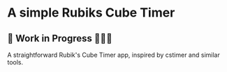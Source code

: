 # A simple Rubiks Cube Timer

## 🚧 Work in Progress 👷🏻‍♂️

A straightforward Rubik's Cube Timer app, inspired by cstimer and similar tools.

